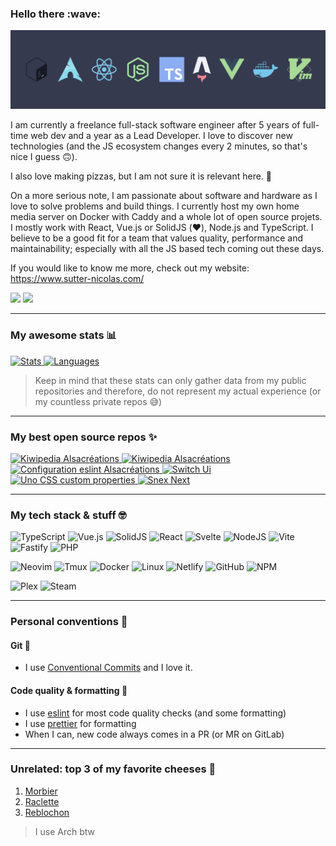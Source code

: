 <div>
  <h3>Hello there :wave:</h3>

  <img src="assets/img/cover.svg">

  I am currently a freelance full-stack software engineer after 5 years of full-time web dev and a year as a Lead Developer.
  I love to discover new technologies (and the JS ecosystem changes every 2 minutes, so that's nice I guess 🙃).
  
  I also love making pizzas, but I am not sure it is relevant here. 🍕
  
  On a more serious note, I am passionate about software and hardware as I love to solve problems and build things.
  I currently host my own home media server on Docker with Caddy and a whole lot of open source projets.
  I mostly work with React, Vue.js or SolidJS (❤️), Node.js and TypeScript.
  I believe to be a good fit for a team that values quality, performance and maintainability; especially with all the JS based tech coming out these days.
  
  If you would like to know me more, check out my website: <https://www.sutter-nicolas.com/>

  <div>
    <a href = "mailto:contact.sutter.nicolas@gmail.com"><img src="https://img.shields.io/badge/-Gmail-%23333?style=for-the-badge&logo=gmail&logoColor=white" target="_blank"></a>
    <a href="https://www.linkedin.com/in/nicolas-sutter-abb18b188/" target="_blank"><img src="https://img.shields.io/badge/-LinkedIn-%230077B5?style=for-the-badge&logo=linkedin&logoColor=white" target="_blank"></a>
  </div>
</div>

---

### My awesome stats 📊

<div>
  <a href="https://github.com/nicolassutter/nicolassutter">
    <img src="https://github-readme-stats.vercel.app/api?username=nicolassutter&show_icons=true&bg_color=24273a&text_color=cad3f5&icon_color=c6a0f6&title_color=8bd5ca" alt="Stats">
  </a>

  <a href="https://github.com/nicolassutter/nicolassutter">
    <img src="https://github-readme-stats.vercel.app/api/top-langs/?username=nicolassutter&show_icons=true&bg_color=24273a&text_color=cad3f5&icon_color=c6a0f6&title_color=8bd5ca" alt="Languages">
  </a>
</div>

> Keep in mind that these stats can only gather data from my public repositories and therefore, do not represent my actual experience (or my countless private repos 😅)

---

### My best open source repos ✨

<a href="https://github.com/alsacreations/kiwipedia">
  <img src="https://github-readme-stats.vercel.app/api/pin/?username=alsacreations&repo=kiwipedia&bg_color=24273a&text_color=cad3f5&icon_color=c6a0f6&title_color=8bd5ca" alt="Kiwipedia Alsacréations" />
</a>

<a href="https://github.com/nicolassutter/portfolio">
  <img src="https://github-readme-stats.vercel.app/api/pin/?username=nicolassutter&repo=portfolio&bg_color=24273a&text_color=cad3f5&icon_color=c6a0f6&title_color=8bd5ca" alt="Kiwipedia Alsacréations" />
</a>

<a href="https://github.com/alsacreations/eslint">
  <img src="https://github-readme-stats.vercel.app/api/pin/?username=alsacreations&repo=eslint&bg_color=24273a&text_color=cad3f5&icon_color=c6a0f6&title_color=8bd5ca" alt="Configuration eslint Alsacréations" />
</a>

<a href="https://github.com/nicolassutter/switch-ui">
  <img src="https://github-readme-stats.vercel.app/api/pin/?username=nicolassutter&repo=switch-ui&bg_color=24273a&text_color=cad3f5&icon_color=c6a0f6&title_color=8bd5ca" alt="Switch Ui" />
</a>

<a href="https://github.com/nicolassutter/unocss-custom-properties">
  <img src="https://github-readme-stats.vercel.app/api/pin/?username=nicolassutter&repo=unocss-custom-properties&bg_color=24273a&text_color=cad3f5&icon_color=c6a0f6&title_color=8bd5ca" alt="Uno CSS custom properties" />
</a>

<a href="https://github.com/nicolassutter/snex-next">
  <img src="https://github-readme-stats.vercel.app/api/pin/?username=nicolassutter&repo=snex-next&bg_color=24273a&text_color=cad3f5&icon_color=c6a0f6&title_color=8bd5ca" alt="Snex Next" />
</a>

---

### My tech stack & stuff 🤓

![TypeScript](https://img.shields.io/badge/typescript-%23007ACC.svg?style=for-the-badge&logo=typescript&logoColor=white)
![Vue.js](https://img.shields.io/badge/vuejs-%2335495e.svg?style=for-the-badge&logo=vuedotjs&logoColor=%234FC08D)
![SolidJS](https://img.shields.io/badge/solidjs-%234e86c5.svg?style=for-the-badge&logo=solid&logoColor=white)
![React](https://img.shields.io/badge/react-%2320232a.svg?style=for-the-badge&logo=react&logoColor=%2361DAFB)
![Svelte](https://img.shields.io/badge/svelte-%23f1413d.svg?style=for-the-badge&logo=svelte&logoColor=white)
![NodeJS](https://img.shields.io/badge/node.js-6DA55F?style=for-the-badge&logo=node.js&logoColor=white)
![Vite](https://img.shields.io/badge/vite-%23646CFF.svg?style=for-the-badge&logo=vite&logoColor=white)
![Fastify](https://img.shields.io/badge/fastify-%23000000.svg?style=for-the-badge&logo=fastify&logoColor=white)
![PHP](https://img.shields.io/badge/php-%23777BB4.svg?style=for-the-badge&logo=php&logoColor=white)

![Neovim](https://img.shields.io/badge/NeoVim-%2357A143.svg?&style=for-the-badge&logo=neovim&logoColor=white)
![Tmux](https://img.shields.io/badge/tmux-1BB91F?style=for-the-badge&logo=tmux&logoColor=white)
![Docker](https://img.shields.io/badge/docker-%230db7ed.svg?style=for-the-badge&logo=docker&logoColor=white)
![Linux](https://img.shields.io/badge/Linux-FCC624?style=for-the-badge&logo=linux&logoColor=black)
![Netlify](https://img.shields.io/badge/netlify-%23000000.svg?style=for-the-badge&logo=netlify&logoColor=#00C7B7)
![GitHub](https://img.shields.io/badge/github-%23121011.svg?style=for-the-badge&logo=github&logoColor=white)
![NPM](https://img.shields.io/badge/NPM-CC3534.svg?style=for-the-badge&logo=npm&logoColor=white)

![Plex](https://img.shields.io/badge/plex-%23E5A00D.svg?style=for-the-badge&logo=plex&logoColor=white)
![Steam](https://img.shields.io/badge/steam-%23000000.svg?style=for-the-badge&logo=steam&logoColor=white)

---

### Personal conventions 📏

#### Git 🌳

- I use [Conventional Commits](https://www.conventionalcommits.org/en/v1.0.0/) and I love it.

#### Code quality & formatting 🎨

- I use [eslint](https://eslint.org/) for most code quality checks (and some formatting)
- I use [prettier](https://prettier.io/) for formatting
- When I can, new code always comes in a PR (or MR on GitLab)

---

### Unrelated: top 3 of my favorite cheeses 🧀

1. [Morbier](https://fr.wikipedia.org/wiki/Morbier_(Jura))
2. [Raclette](https://fr.wikipedia.org/wiki/Raclette)
3. [Reblochon](https://fr.wikipedia.org/wiki/Reblochon)

> I use Arch btw
